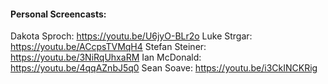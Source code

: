 
#### Personal Screencasts:
Dakota Sproch: https://youtu.be/U6jyO-BLr2o
Luke Strgar: https://youtu.be/ACcpsTVMqH4
Stefan Steiner: https://youtu.be/3NiRqUhxaRM
Ian McDonald: https://youtu.be/4qqAZnbJ5q0
Sean Soave: https://youtu.be/i3CkINCKRig
